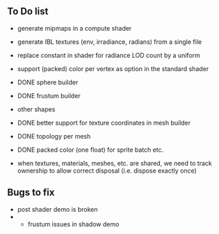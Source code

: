 ## To Do list


- generate mipmaps in a compute shader
- generate IBL textures (env, irradiance, radians) from a single file
- replace constant in shader for radiance LOD count by a uniform

- support (packed) color per vertex as option in the standard shader
- DONE sphere builder
- DONE frustum builder
- other shapes
- DONE better support for texture coordinates in mesh builder
- DONE topology per mesh
- DONE packed color (one float) for sprite batch etc.


- when textures, materials, meshes, etc. are shared, we need to track ownership to allow correct disposal (i.e. dispose exactly once)



## Bugs to fix
- post shader demo is broken
- - frustum issues in shadow demo